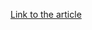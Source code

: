 [Link to the article](https://www.nist.gov/blogs/cybersecurity-insights/protecting-trained-models-privacy-preserving-federated-learning)

